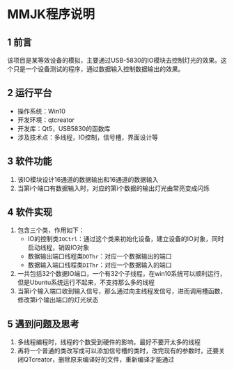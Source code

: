 # MMJK程序说明    

## 1 前言   
该项目是某等效设备的模拟，主要通过USB-5830的IO模块去控制灯光的效果。这个只是一个设备测试的程序，通过数据输入控制数据输出的效果。     

## 2 运行平台   
- 操作系统：Win10   
- 开发环境：qtcreator    
- 开发库：Qt5，USB5830的函数库   
- 涉及技术点：多线程，IO控制，信号槽，界面设计等   

## 3 软件功能   
1. 该IO模块设计16通道的数据输出和16通道的数据输入  
2. 当第i个端口有数据输入时，对应的第i个数据的输出灯光由常亮变成闪烁    

## 4 软件实现   
1. 包含三个类，作用如下：
	- IO的控制类`IOCtrl`：通过这个类来初始化设备，建立设备的IO对象，同时启动线程，销毁IO对象   
	- 数据输出端口线程类`DOThr`：对应一个数据输出的端口    
	- 数据输入端口线程类`DIThr`：对应一个数据输入的端口    
2. 一共包括32个数据IO端口，一个有32个子线程，在win10系统可以顺利运行，但是Ubuntu系统运行不起来，不支持那么多的线程    
3. 当第i个输入端口收到输入信号，那么通过向主线程发信号，进而调用槽函数，修改第i个输出端口的灯光状态    

## 5 遇到问题及思考    
1. 多线程编程时，线程的个数受到硬件的影响，最好不要开太多的线程   
2. 再将一个普通的类改写成可以添加信号槽的类时，改完现有的参数时，还要关闭QTcreator，删除原来编译好的文件，重新编译才能通过   
